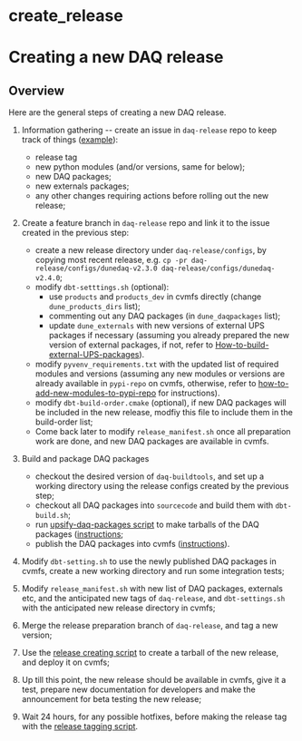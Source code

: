 # create_release
# Creating a new DAQ release

## Overview

Here are the general steps of creating a new DAQ release.



1. Information gathering -- create an issue in `daq-release` repo to keep track of things ([example](https://github.com/DUNE-DAQ/daq-release/issues/31)):
    * release tag 
    * new python modules (and/or versions, same for below);
    * new DAQ packages;
    * new externals packages;
    * any other changes requiring actions before rolling out the new release;


2. Create a feature branch in `daq-release` repo and link it to the issue created in the previous step:
    * create a new release directory under `daq-release/configs`, by copying most recent release, e.g. `cp -pr daq-release/configs/dunedaq-v2.3.0 daq-release/configs/dunedaq-v2.4.0`;
    * modify `dbt-setttings.sh` (optional):
        * use `products` and `products_dev` in cvmfs directly (change `dune_products_dirs` list);
        * commenting out any DAQ packages (in `dune_daqpackages` list);
        * update `dune_externals` with new versions of external UPS packages if necessary (assuming you already prepared the new version of external packages, if not, refer to [How-to-build-external-UPS-packages](https://github.com/DUNE-DAQ/daq-release/blob/develop/doc/make_ups_products.md)).
    * modify `pyvenv_requirements.txt` with the updated list of required modules and versions (assuming any new modules or versions are already available in `pypi-repo` on cvmfs, otherwise, refer to [how-to-add-new-modules-to-pypi-repo](https://github.com/DUNE-DAQ/daq-release/blob/develop/doc/add_modules_to_pypi_repo.md) for instructions).
    * modify `dbt-build-order.cmake` (optional), if new DAQ packages will be included in the new release, modfiy this file to include them in the build-order list;
    * Come back later to modify `release_manifest.sh` once all preparation work are done, and new DAQ packages are available in cvmfs.


3. Build and package DAQ packages
    * checkout the desired version of `daq-buildtools`, and set up a working directory using the release configs created by the previous step;
    * checkout all DAQ packages into `sourcecode` and build them with `dbt-build.sh`;
    * run [upsify-daq-packages script](https://github.com/DUNE-DAQ/daq-release/blob/develop/scripts/upsify-daq-pkgs.py) to make tarballs of the DAQ packages ([instructions](https://github.com/DUNE-DAQ/daq-release/blob/develop/doc/upsify_daq_packages.md);
    * publish the DAQ packages into cvmfs ([instructions](https://github.com/DUNE-DAQ/daq-release/blob/develop/doc/publish_to_cvmfs.md)).


4. Modify `dbt-setting.sh` to use the newly published DAQ packages in cvmfs, create a new working directory and run some integration tests;


6. Modify `release_manifest.sh` with new list of DAQ packages, externals etc, and the anticipated new tags of `daq-release`, and `dbt-settings.sh` with the anticipated new release directory in cvmfs;


7. Merge the release preparation branch of `daq-release`, and tag a new version;


8. Use the [release creating script](https://github.com/DUNE-DAQ/daq-release/blob/develop/scripts/create-release-dir.sh) to create a tarball of the new release, and deploy it on cvmfs;


9. Up till this point, the new release should be available in cvmfs, give it a test, prepare new documentation for developers and make the announcement for beta testing the new release;


10. Wait 24 hours, for any possible hotfixes, before making the release tag with the [release tagging script](https://github.com/DUNE-DAQ/daq-release/blob/develop/scripts/create-release-tag.sh).
